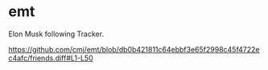 # emt
Elon Musk following Tracker.

https://github.com/cmj/emt/blob/db0b421811c64ebbf3e65f2998c45f4722ec4afc/friends.diff#L1-L50
